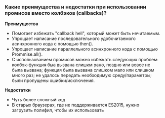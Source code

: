 ### Какие преимущества и недостатки при использовании промисов вместо колбэков (callbacks)?

**Преимущества**

* Помогает избежать "callback hell", который может быть нечитаемым.
* Упрощает написание последовательного удобочитаемого асинхронного кода с помощью then().
* Упрощает написание параллельного асинхронного кода с помощью Prommise.all().
* С использованием промисов можно избежать следующих проблем: колбэк-функция быа вызвана слишкм рано, поздно или вовсе не была вызвана; функция была вызвана слишком мало или слишком много раз; не удалось передать необходимую среду/параметры; были пропущены ошибки/исключения.

**Недостатки**

* Чуть более сложный код
* В старых браузерах, где не поддерживается ES2015, нужно загрузить полифил, чтобы их использовать